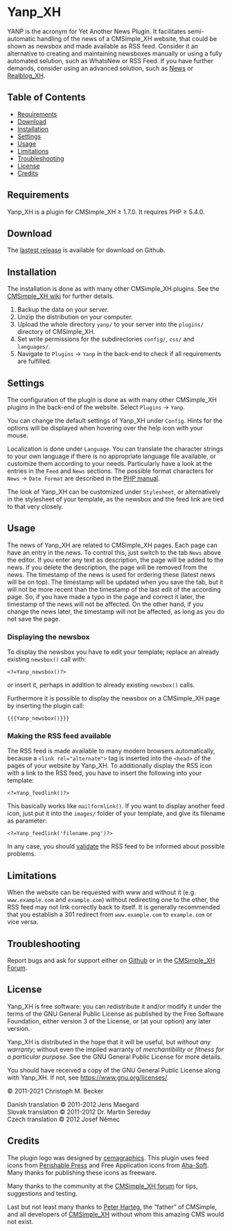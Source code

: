 # Yanp\_XH

YANP is the acronym for Yet Another News Plugin.
It facilitates semi-automatic handling of the news of a CMSimple\_XH website,
that could be shown as newsbox and made available as RSS feed.
Consider it an alternative to creating and maintaining newsboxes manually
or using a fully automated solution, such as WhatsNew or RSS Feed.
If you have further demands, consider using an advanced solution,
such as [News](https://davidstutz.de/projects/cmsimple-plugins/?News#news)
or [Realblog\_XH](https://github.com/cmb69/realblog_xh).

## Table of Contents

- [Requirements](#requirements)
- [Download](#download)
- [Installation](#installation)
- [Settings](#settings)
- [Usage](#usage)
- [Limitations](#limitations)
- [Troubleshooting](#troubleshooting)
- [License](#license)
- [Credits](#credits)

## Requirements

Yanp\_XH is a plugin for CMSimple\_XH ≥ 1.7.0.
It requires PHP ≥ 5.4.0.

## Download

The [lastest release](https://github.com/cmb69/yanp_xh/releases/latest)
is available for download on Github.

## Installation

The installation is done as with many other CMSimple\_XH plugins. See the
[CMSimple\_XH wiki](https://wiki.cmsimple-xh.org/doku.php/installation)
for further details.

1.  Backup the data on your server.
2.  Unzip the distribution on your computer.
3.  Upload the whole directory `yanp/` to your server into
    the `plugins/` directory of CMSimple\_XH.
4.  Set write permissions for the subdirectories `config/`, `css/` and
    `languages/`.
5.  Navigate to `Plugins` → `Yanp` in the back-end to check if all
    requirements are fulfilled.

## Settings

The configuration of the plugin is done as with many other
CMSimple\_XH plugins in the back-end of the website.
Select `Plugins` → `Yanp`.

You can change the default settings of Yanp\_XH under `Config`.
Hints for the options will be displayed
when hovering over the help icon with your mouse.

Localization is done under `Language`.
You can translate the character strings to your own language
if there is no appropriate language file available,
or customize them according to your needs.
Particularly have a look at the entries in the `Feed` and `News` sections.
The possible format characters for `News` → `Date Format` are described in the
[PHP manual](https://www.php.net/manual/en/datetime.format.php).

The look of Yanp\_XH can be customized under `Stylesheet`,
or alternatively in the stylesheet of your template,
as the newsbox and the feed link are tied to that very closely.

## Usage

The news of Yanp\_XH are related to CMSimple\_XH pages.
Each page can have an entry in the news.
To control this, just switch to the tab `News` above the editor.
If you enter any text as description, the page will be added to the news.
If you delete the description, the page will be removed from the news.
The timestamp of the news is used for ordering these
(latest news will be on top).
The timestamp will be updated when you save the tab,
but it will not be more recent than the timestamp
of the last edit of the according page.
So, if you have made a typo in the page and correct it later,
the timestamp of the news will not be affected.
On the other hand, if you change the news later,
the timestamp will not be affected,
as long as you do not save the page.

### Displaying the newsbox

To display the newsbox you have to edit your template;
replace an already existing `newsbox()` call with:

````
<?=Yanp_newsbox()?>
````

or insert it, perhaps in addition to already existing `newsbox()` calls.

Furthermore it is possible to display the newsbox on a CMSimple\_XH page
by inserting the plugin call:

````
{{{Yanp_newsbox()}}}
````

### Making the RSS feed available

The RSS feed is made available to many modern browsers automatically,
because a `<link rel="alternate">` tag is inserted
into the `<head>` of the pages of your website by Yanp\_XH.
To additionally display the RSS icon with a link to the RSS feed,
you have to insert the following into your template:

````
<?=Yanp_feedlink()?>
````

This basically works like `mailformlink()`.
If you want to display another feed icon,
just put it into the `images/` folder of your template,
and give its filename as parameter:

````
<?=Yanp_feedlink('filename.png')?>
````

In any case, you should [validate](https://www.rssboard.org/rss-validator/)
the RSS feed to be informed about possible problems.

## Limitations

When the website can be requested with www and without it
(e.g. `www.example.com` and `example.com`)
without redirecting one to the other,
the RSS feed may not link correctly back to itself.
It is generally recommended that you establish a 301 redirect
from `www.example.com` to `example.com` or vice versa.

## Troubleshooting
Report bugs and ask for support either on
[Github](https://github.com/cmb69/yanp_xh/issues)
or in the [CMSimple\_XH Forum](https://cmsimpleforum.com/).

## License

Yanp\_XH is free software: you can redistribute it and/or modify
it under the terms of the GNU General Public License as published by
the Free Software Foundation, either version 3 of the License, or
(at your option) any later version.

Yanp\_XH is distributed in the hope that it will be useful,
but *without any warranty*; without even the implied warranty of
*merchantibility* or *fitness for a particular purpose*. See the
GNU General Public License for more details.

You should have received a copy of the GNU General Public License
along with Yanp\_XH.  If not, see <https://www.gnu.org/licenses/>.

© 2011-2021 Christoph M. Becker

Danish translation © 2011-2012 Jens Maegard  
Slovak translation © 2011-2012 Dr. Martin Sereday  
Czech translation © 2012 Josef Němec

## Credits

The plugin logo was designed by
[cemagraphics](http://cemagraphics.deviantart.com/#/d28bkte).
This plugin uses feed icons from
[Perishable Press](https://perishablepress.com/press/2006/08/20/a-nice-collection-of-feed-icons/)
and Free Application icons from [Aha-Soft](https://www.aha-soft.com/).
Many thanks for publishing these icons as freeware.

Many thanks to the community at the [CMSimple\_XH forum](https://www.cmsimpleforum.com/)
for tips, suggestions and testing.

Last but not least many thanks to
[Peter Harteg](https://www.harteg.dk/), the “father” of CMSimple,
and all developers of [CMSimple\_XH](http://www.cmsimple-xh.org/)
without whom this amazing CMS would not exist.
